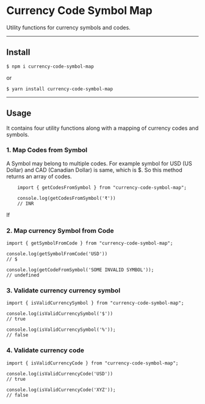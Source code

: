 # Currency Code Symbol Map

Utility functions for currency symbols and codes.

---

## Install

    $ npm i currency-code-symbol-map
or

    $ yarn install currency-code-symbol-map

---

## Usage

It contains four utility functions along with a mapping of currency codes and symbols.

### 1. Map Codes from Symbol

A Symbol may belong to multiple codes. For example symbol for USD (US Dollar) and CAD (Canadian Dollar) is same, which is $. So this method returns an array of codes.

        import { getCodesFromSymbol } from "currency-code-symbol-map";

        console.log(getCodesFromSymbol('₹')) 
        // INR

If 

### 2. Map currency Symbol from Code

    import { getSymbolFromCode } from "currency-code-symbol-map";

    console.log(getSymbolFromCode('USD')) 
    // $

    console.log(getCodeFromSymbol('SOME INVALID SYMBOL'));
    // undefined

### 3. Validate currency currency symbol

    import { isValidCurrencySymbol } from "currency-code-symbol-map";

    console.log(isValidCurrencySymbol('$')) 
    // true

    console.log(isValidCurrencySymbol('%'));
    // false

### 4. Validate currency code

    import { isValidCurrencyCode } from "currency-code-symbol-map";

    console.log(isValidCurrencyCode('USD')) 
    // true

    console.log(isValidCurrencyCode('XYZ'));
    // false
